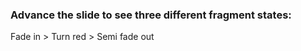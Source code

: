### Advance the slide to see three different fragment states:

  

Fade in &gt; Turn red &gt; Semi fade out
